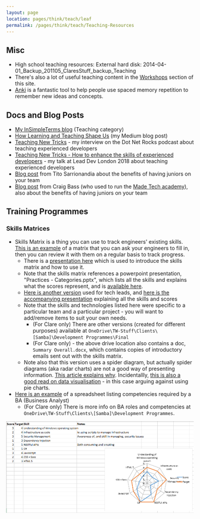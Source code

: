 ```yaml
---
layout: page
location: pages/think/teach/leaf
permalink: /pages/think/teach/Teaching-Resources
---
```


## Misc

- High school teaching resources: External hard disk: 2014-04-01_Backup\_201105_ClaresStuff_backup\_Teaching
- There's also a lot of useful teaching content in the [Workshops](/pages/think/events/Workshops) section of this site.
- [Anki](apps.ankiweb.net) is a fantastic tool to help people use spaced memory repetition to remember new ideas and concepts.

## Docs and Blog Posts

- [My InSimpleTerms blog](https://insimpleterms.blog/category/teaching) (Teaching category)
- [How Learning and Teaching Shape Us](https://medium.com/a-woman-in-technology/how-learning-and-teaching-shape-us-3e6333b8c7ba) (my Medium blog post)
- [Teaching New Tricks](https://www.dotnetrocks.com/?show=1621) - my interview on the Dot Net Rocks podcast about teaching experienced developers
- [Teaching New Tricks - How to enhance the skills of experienced developers](https://www.youtube.com/watch?v=Ue4dOfTRofg&feature=youtu.be) - my talk at Lead Dev London 2018 about teaching experienced developers
- [Blog post](https://rbs-tito.medium.com/the-resilience-of-mixed-seniority-engineering-teams-eacb98f185d1) from Tito Sarrionandia about the benefits of having juniors on your team
- [Blog post](https://craigbass.uk/my-blog/maximising-involvement-in-mixed-seniority-engineering-teams) from Craig Bass (who used to run the [Made Tech academy]()), also about the benefits of having juniors on your team

## Training Programmes

### Skills Matrices

- Skills Matrix is a thing you can use to track engineers' existing skills. [This is an example](https://docs.google.com/spreadsheets/d/1O_eSoLiWOLeLOxOERF22UiWsjsp59thy1fd8JPhRif4/edit?usp=sharing) of a matrix that you can ask your engineers to fill in, then you can review it with them on a regular basis to track progress. 
    - There is a [presentation here](https://drive.google.com/file/d/18gqpL9ky00CQZ11gh4GWll5Pg6xxHi_g/view?usp=sharing) which is used to introduce the skills matrix and how to use it.
    - Note that the skills matrix references a powerpoint presentation, "Practices - Categories.pptx", which lists all the skills and explains what the scores represent, and is [available here](https://drive.google.com/file/d/1569G1kM5YhBfFR9qB7pLNcBo_o1niGAn/view?usp=sharing). 
    - [Here is another version](https://drive.google.com/file/d/1BzyJWBHgXe6G46DbLNQ96wDxIXeYKIwh/view?usp=sharing) used for tech leads, and [here is the accompanying presentation](https://drive.google.com/file/d/12SN5kqNuxI88wW4afONbc_7bMJ9abQNu/view?usp=sharing) explaining all the skills and scores
    - Note that the skills and technologies listed here were specific to a particular team and a particular project - you will want to add/remove items to suit your own needs.
        - (For Clare only) There are other versions (created for different purposes) available at `OneDrive\TW-Stuff\Clients\[Samba]\Development Programmes\Final`
        - (For Clare only) - the above drive location also contains a doc, `Summary Overall.docx`, which contains copies of introductory emails sent out with the skills matrix.
    - Note also that this version uses a spider diagram, but actually spider diagrams (aka radar charts) are not a good way of presenting information. [This article explains why](https://blog.scottlogic.com/2011/09/23/a-critique-of-radar-charts.html). Incidentallly, [this is also a good read on data visualisation]((https://blog.funnel.io/why-we-dont-use-pie-charts-and-some-tips-on-better-data-visualizations)) - in this case arguing against using pie charts.
- [Here is an example](https://drive.google.com/file/d/1sGyyOeFg4xl58WLq8bBuOmdrruLAcCE7/view?usp=sharing) of a spreadsheet listing competencies required by a BA (Business Analyst)
    - (For Clare only) There is more info on BA roles and competencies at `OneDrive\TW-Stuff\Clients\[Samba]\Development Programmes`.

![skills matrix](/resources/images/skills-matrix.png)
